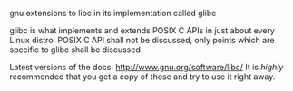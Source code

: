 gnu extensions to libc in its implementation called glibc

glibc is what implements and extends POSIX C APIs in just about every Linux distro.
POSIX C API shall not be discussed, only points which are specific to glibc shall be discussed

Latest versions of the docs: <http://www.gnu.org/software/libc/>
It is *highly* recommended that you get a copy of those
and try to use it right away.

